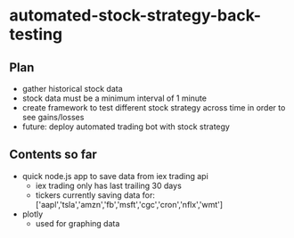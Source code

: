 # automated-stock-strategy-back-testing

## Plan
- gather historical stock data
- stock data must be a minimum interval of 1 minute
- create framework to test different stock strategy across time in order to see gains/losses
- future: deploy automated trading bot with stock strategy


## Contents so far
- quick node.js app to save data from iex trading api
    - iex trading only has last trailing 30 days 
    - tickers currently saving data for: ['aapl','tsla','amzn','fb','msft','cgc','cron','nflx','wmt']
- plotly
    - used for graphing data

